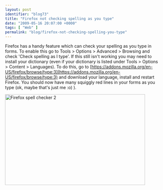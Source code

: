 ```yaml
---
layout: post
identifier: "blog73"
title: "Firefox not checking spelling as you type"
date: "2009-05-16 20:07:00 +0000"
tags: [ "Web" ]
permalink: "blog/firefox-not-checking-spelling-you-type"
---
```

Firefox has a handy feature which can check your spelling as you type in forms. To enable this go to Tools > Options > Advanced > Browsing and check 'Check spelling as I type'. If this still isn't working you may need to install your dictionary (even if your dictionary is listed under Tools > Options > Content > Languages). To do this, go to [https://addons.mozilla.org/en-US/firefox/browse/type:3](https://addons.mozilla.org/en-US/firefox/browse/type:3) and download your language, install and restart Firefox. You should now have many squiggly red lines in your forms as you type (ok, maybe that's just me :o) ).

<a href="http://www.flickr.com/photos/danmurf/3535125099/" title="Firefox spell checker 2 by Dan Murfitt, on Flickr"><img src="http://farm4.static.flickr.com/3609/3535125099_796059da4f.jpg" width="460" height="298" alt="Firefox spell checker 2"></a>